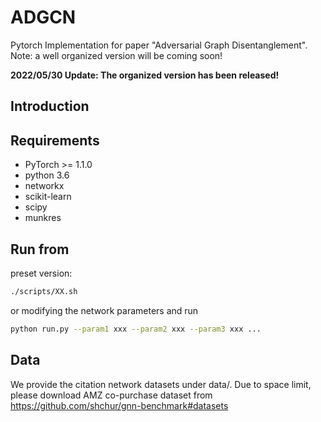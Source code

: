 # ADGCN
Pytorch Implementation for paper "Adversarial Graph Disentanglement". Note: a well organized version will be coming soon!

**2022/05/30 Update: The organized version has been released!**
## Introduction


## Requirements
* PyTorch >= 1.1.0
* python 3.6
* networkx
* scikit-learn
* scipy
* munkres

## Run from
preset version:
```bash
./scripts/XX.sh
```
or modifying the network parameters and run
```bash
python run.py --param1 xxx --param2 xxx --param3 xxx ...
```

## Data
We provide the citation network datasets under data/. Due to space limit, please download AMZ co-purchase dataset from https://github.com/shchur/gnn-benchmark#datasets
